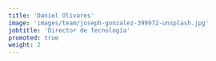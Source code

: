 ```yaml
---
title: 'Daniel Olivares'
image: 'images/team/joseph-gonzalez-399972-unsplash.jpg'
jobtitle: 'Director de Tecnología'
promoted: true
weight: 2
---
```

